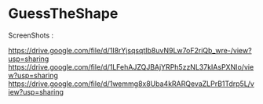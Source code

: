 # GuessTheShape
ScreenShots :

  https://drive.google.com/file/d/1I8rYjsqsqtIb8uvN9Lw7oF2riQb_wre-/view?usp=sharing
  https://drive.google.com/file/d/1LFehAJZQJBAjYRPh5zzNL37kIAsPXNIo/view?usp=sharing
  https://drive.google.com/file/d/1wemmg8x8Uba4kRARQevaZLPrB1Tdrp5L/view?usp=sharing
